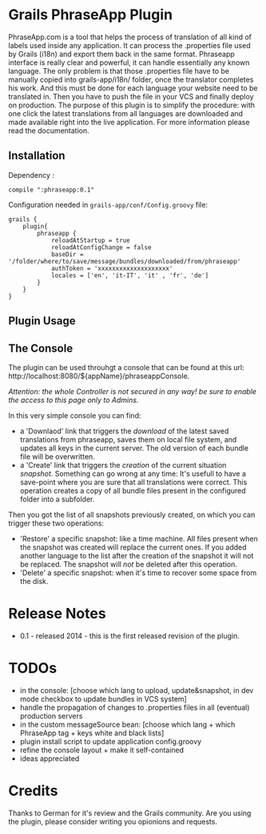 Grails PhraseApp Plugin
==================================

PhraseApp.com is a tool that helps the process of translation of all kind of labels used inside any application.
	It can process the .properties file used by Grails (i18n) and export them back in the same format. Phraseapp interface is 
	really clear and powerful, it can handle essentially any known language.
	The only problem is that those .properties file have to be manually copied into grails-app/i18n/ folder, once the 
	translator completes his work. And this must be done for each language your website need to be translated in.
	Then you have to push the file in your VCS and finally deploy on production.
	The purpose of this plugin is to simplify the procedure: with one click the latest translations from all languages
	are downloaded and made available right into the live application.
	For more information please read the documentation.

Installation
------------
Dependency :

    compile ":phraseapp:0.1"

Configuration needed in `grails-app/conf/Config.groovy` file:

	grails {
		plugin{
			phraseapp {
				reloadAtStartup = true
				reloadAtConfigChange = false
				baseDir = '/folder/where/to/save/message/bundles/downloaded/from/phraseapp'
				authToken = 'xxxxxxxxxxxxxxxxxxxx'
				locales = ['en', 'it-IT', 'it' , 'fr', 'de']
			}
		}
	}


Plugin Usage
------------

## The Console ##

The plugin can be used throuhgt a console that can be found at this url: 
	http://localhost:8080/${appName}/phraseappConsole.

*Attention: the whole Controller is not secured in any way! be sure to enable the access to this page only to Admins.*

In this very simple console you can find:
* a 'Downlaod' link that triggers the *download* of the latest saved translations from phraseapp, saves them on local file system, and updates all keys in the current server. The old version of each bundle file will be overwritten.
* a 'Create' link that triggers the *creation* of the current situation *snapshot*. Something can go wrong at any time: It's usefull to have a save-point where you are sure that all translations were correct. This operation creates a copy of all bundle files present in the configured folder into a subfolder.

Then you got the list of all snapshots previously created, on which you can trigger these two operations:
* 'Restore' a specific snapshot: like a time machine. All files present when the snapshot was created will replace the current ones. If you added another language to the list after the creation of the snapshot it will not be replaced. The snapshot will *not* be deleted after this operation.
* 'Delete' a specific snapshot: when it's time to recover some space from the disk.


Release Notes
=============

* 0.1   - released 2014 - this is the first released revision of the plugin.


TODOs
=====

* in the console: [choose which lang to upload, update&snapshot, in dev mode checkbox to update bundles in VCS system]
* handle the propagation of changes to .properties files in all (eventual) production servers 
* in the custom messageSource bean: [choose which lang + which PhraseApp tag + keys white and black lists]
* plugin install script to update application config.groovy
* refine the console layout + make it self-contained
* ideas appreciated

Credits
=======

Thanks to German for it's review and the Grails community.
Are you using the plugin, please consider writing you opionions and requests.


